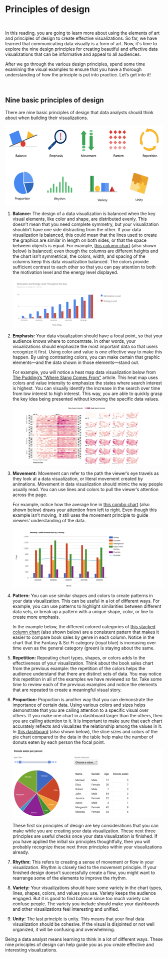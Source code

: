 # Principles of design

&nbsp;

In this reading, you are going to learn more about using the elements of art and principles of design to create effective visualizations. So far, we have learned that communicating data visually is a form of art. Now, it's time to explore the nine design principles for creating beautiful and effective data visualizations that can be informative and appeal to all audiences.


After we go through the various design principles, spend some time examining the visual examples to ensure that you have a thorough understanding of how the principle is put into practice. Let’s get into it! 

&nbsp;

## Nine basic principles of design 

There are nine basic principles of design that data analysts should think about when building their visualizations.  

![img](img/prin1.png)

1. **Balance:** The design of a data visualization is balanced when the key visual elements, like color and shape, are distributed evenly. This doesn’t mean that you need complete symmetry, but your visualization shouldn’t have one side distracting from the other. If your data visualization is balanced, this could mean that the lines used to create the graphics are similar in length on both sides, or that the space between objects is equal. For example, [this column chart](https://developers.google.com/chart/interactive/docs/gallery/columnchart) (also shown below) is balanced; even though the columns are different heights and the chart isn’t symmetrical, the colors, width, and spacing of the columns keep this data visualization balanced. The colors provide sufficient contrast to each other so that you can pay attention to both the motivation level and the energy level displayed.

    ![img](img/prin2.png)

2. **Emphasis:** Your data visualization should have a focal point, so that your audience knows where to concentrate. In other words, your visualizations should emphasize the most important data so that users recognize it first. Using color and value is one effective way to make this happen. By using contrasting colors, you can make certain that graphic elements—and the data shown in those elements—stand out. 

    For example, you will notice a heat map data visualization below from [The Pudding’s “Where Slang Comes From"](https://pudding.cool/2017/02/new-slang/) article. This heat map uses colors and value intensity to emphasize the states where search interest is highest. You can visually identify the increase in the search over time from low interest to high interest. This way, you are able to quickly grasp the key idea being presented without knowing the specific data values.

    ![img](img/prin3.png)

3. **Movement:** Movement can refer to the path the viewer’s eye travels as they look at a data visualization, or literal movement created by animations. Movement in data visualization should mimic the way people usually read. You can use lines and colors to pull the viewer’s attention across the page. 

    For example, notice how the average line in [this combo chart](https://developers.google.com/chart/interactive/docs/gallery/combochart) (also shown below) draws your attention from left to right. Even though this example isn’t moving, it still uses the movement principle to guide viewers’ understanding of the data. 

    ![img](img/prin4.png)

4. **Pattern:** You can use similar shapes and colors to create patterns in your data visualization. This can be useful in a lot of different ways. For example, you can use patterns to highlight similarities between different data sets, or break up a pattern with a unique shape, color, or line to create more emphasis.

    In the example below, the different colored categories of [this stacked column chart](https://developers.google.com/chart/interactive/docs/gallery/barchart) (also shown below) are a consistent pattern that makes it easier to compare book sales by genre in each column. Notice in the chart that the Fantasy & Sci Fi category (royal blue) is increasing over time even as the general category (green) is staying about the same. 

5. **Repetition:** Repeating chart types, shapes, or colors adds to the effectiveness of your visualization. Think about the book sales chart from the previous example: the repetition of the colors helps the audience understand that there are distinct sets of data. You may notice this repetition in all of the examples we have reviewed so far. Take some time to review each of the previous examples and notice the elements that are repeated to create a meaningful visual story.

6. **Proportion:** Proportion is another way that you can demonstrate the importance of certain data. Using various colors and sizes helps demonstrate that you are calling attention to a specific visual over others. If you make one chart in a dashboard larger than the others, then you are calling attention to it. It is important to make sure that each chart accurately reflects and visualizes the relationship among the values in it. In [this dashboard](https://developers.google.com/chart/interactive/docs/gallery/controls) (also shown below), the slice sizes and colors of the pie chart compared to the data in the table help make the number of donuts eaten by each person the focal point. 

    ![img](img/prin6.png)

    These first six principles of design are key considerations that you can make while you are creating your data visualization. These next three principles are useful checks once your data visualization is finished. If you have applied the initial six principles thoughtfully, then you will probably recognize these next three principles within your visualizations already. 

7. **Rhythm:** This refers to creating a sense of movement or flow in your visualization. Rhythm is closely tied to the movement principle. If your finished design doesn’t successfully create a flow, you might want to rearrange some of the elements to improve the rhythm.

8. **Variety:** Your visualizations should have some variety in the chart types, lines, shapes, colors, and values you use. Variety keeps the audience engaged. But it is good to find balance since too much variety can confuse people. The variety you include should make your dashboards and other visualizations feel interesting and unified.

9. **Unity:** The last principle is unity. This means that your final data visualization should be cohesive. If the visual is disjointed or not well organized, it will be confusing and overwhelming. 

Being a data analyst means learning to think in a lot of different ways. These nine principles of design can help guide you as you create effective and interesting visualizations. 

